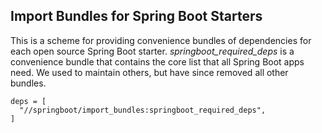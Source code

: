 ## Import Bundles for Spring Boot Starters

This is a scheme for providing convenience bundles of dependencies for each open source Spring Boot starter.
*springboot_required_deps* is a convenience bundle that contains the core list that all Spring Boot apps need.
We used to maintain others, but have since removed all other bundles.

```starlark
deps = [
  "//springboot/import_bundles:springboot_required_deps",
]
```
